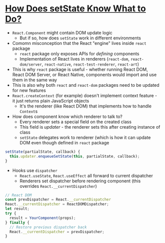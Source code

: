 # [How Does setState Know What to Do?](https://overreacted.io/how-does-setstate-know-what-to-do/)

* `React.Component` might contain DOM update logic
  * But if so, how does `setState` work in different environments
* Comomn misconception that the React "engine" lives inside `react` package
  * `react` package only exposes APIs for _defining_ components
  * Implementation of React lives in renderers (`react-dom`, `react-dom/server`, `react-native`, `react-test-renderer`, `react-art`)
* This is why `react` package is useful - whether running React DOM, React DOM Server, or React Native, components would import and use them in the same way
* This is also why both `react` and `react-dom` packages need to be updated for new features
* `React.createContext` (for example) doesn't implement context feature - it just returns plain JavaScript objects
  * It's the renderer (like React DOM) that implements how to handle `Context`s
* How does component know which renderer to talk to?
  * Every renderer sets a special field on the created class
  * This field is _updater_ - the renderer sets this after creating instance of class
  * `setState` delegates work to renderer (which is how it can update DOM even though defined in `react` package

```jsx
setState(partialState, callback) {
  this.updater.enqueueSetState(this, partialState, callback);
}
```

* Hooks use `dispatcher`
  * `React.useState`, `React.useEffect` all forward to current dispatcher
  * Renderers set dispatcher before rendering component (this overrides `React.__currentDispatcher`)

```jsx
// React DOM
const prevDispatcher = React.__currentDispatcher
React.__currentDispatcher = ReactDOMDispatcher;
let result;
try {
  result = YourComponent(props);
} finally {
  // Restore previous dispatcher back
  React.__currentDispatcher = prevDispatcher;
}
```

